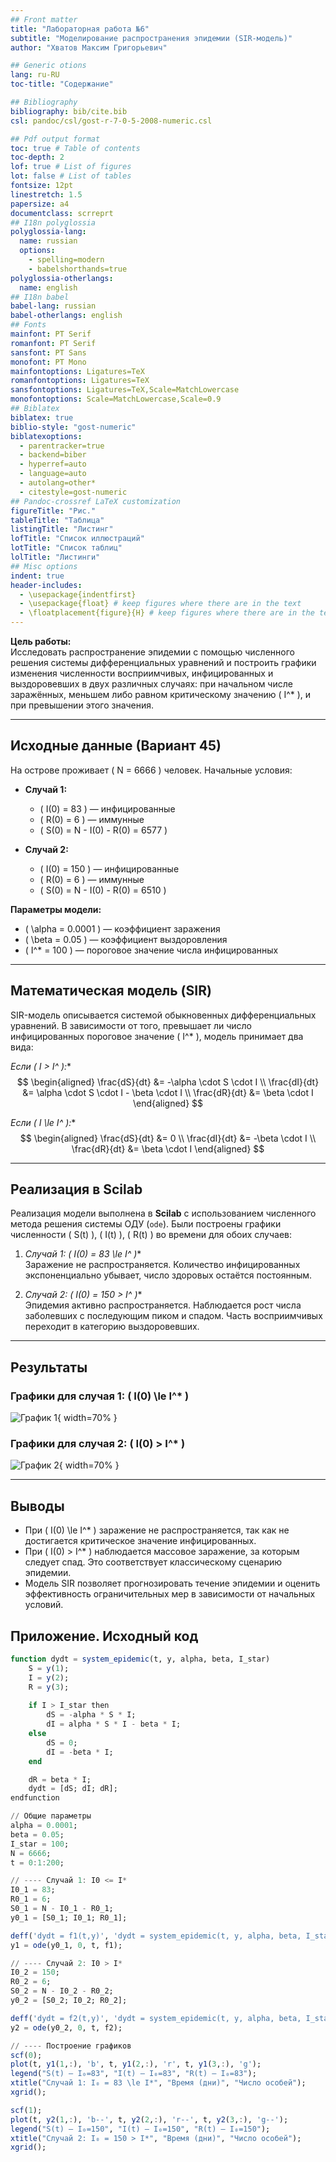 ```yaml
---
## Front matter
title: "Лабораторная работа №6"
subtitle: "Моделирование распространения эпидемии (SIR-модель)"
author: "Хватов Максим Григорьевич"

## Generic otions
lang: ru-RU
toc-title: "Содержание"

## Bibliography
bibliography: bib/cite.bib
csl: pandoc/csl/gost-r-7-0-5-2008-numeric.csl

## Pdf output format
toc: true # Table of contents
toc-depth: 2
lof: true # List of figures
lot: false # List of tables
fontsize: 12pt
linestretch: 1.5
papersize: a4
documentclass: scrreprt
## I18n polyglossia
polyglossia-lang:
  name: russian
  options:
	- spelling=modern
	- babelshorthands=true
polyglossia-otherlangs:
  name: english
## I18n babel
babel-lang: russian
babel-otherlangs: english
## Fonts
mainfont: PT Serif
romanfont: PT Serif
sansfont: PT Sans
monofont: PT Mono
mainfontoptions: Ligatures=TeX
romanfontoptions: Ligatures=TeX
sansfontoptions: Ligatures=TeX,Scale=MatchLowercase
monofontoptions: Scale=MatchLowercase,Scale=0.9
## Biblatex
biblatex: true
biblio-style: "gost-numeric"
biblatexoptions:
  - parentracker=true
  - backend=biber
  - hyperref=auto
  - language=auto
  - autolang=other*
  - citestyle=gost-numeric
## Pandoc-crossref LaTeX customization
figureTitle: "Рис."
tableTitle: "Таблица"
listingTitle: "Листинг"
lofTitle: "Список иллюстраций"
lotTitle: "Список таблиц"
lolTitle: "Листинги"
## Misc options
indent: true
header-includes:
  - \usepackage{indentfirst}
  - \usepackage{float} # keep figures where there are in the text
  - \floatplacement{figure}{H} # keep figures where there are in the text
---
```


**Цель работы:**  
Исследовать распространение эпидемии с помощью численного решения системы дифференциальных уравнений и построить графики изменения численности восприимчивых, инфицированных и выздоровевших в двух различных случаях: при начальном числе заражённых, меньшем либо равном критическому значению \( I^* \), и при превышении этого значения.

---

## Исходные данные (Вариант 45)

На острове проживает \( N = 6666 \) человек. Начальные условия:

- **Случай 1:**  
  - \( I(0) = 83 \) — инфицированные  
  - \( R(0) = 6 \) — иммунные  
  - \( S(0) = N - I(0) - R(0) = 6577 \)

- **Случай 2:**  
  - \( I(0) = 150 \) — инфицированные  
  - \( R(0) = 6 \) — иммунные  
  - \( S(0) = N - I(0) - R(0) = 6510 \)

**Параметры модели:**

- \( \alpha = 0.0001 \) — коэффициент заражения  
- \( \beta = 0.05 \) — коэффициент выздоровления  
- \( I^* = 100 \) — пороговое значение числа инфицированных

---

## Математическая модель (SIR)

SIR-модель описывается системой обыкновенных дифференциальных уравнений. В зависимости от того, превышает ли число инфицированных пороговое значение \( I^* \), модель принимает два вида:

**Если \( I > I^* \):**
$$
\begin{aligned}
\frac{dS}{dt} &= -\alpha \cdot S \cdot I \\
\frac{dI}{dt} &= \alpha \cdot S \cdot I - \beta \cdot I \\
\frac{dR}{dt} &= \beta \cdot I
\end{aligned}
$$

**Если \( I \le I^* \):**
$$
\begin{aligned}
\frac{dS}{dt} &= 0 \\
\frac{dI}{dt} &= -\beta \cdot I \\
\frac{dR}{dt} &= \beta \cdot I
\end{aligned}
$$

---

## Реализация в Scilab

Реализация модели выполнена в **Scilab** с использованием численного метода решения системы ОДУ (`ode`). Были построены графики численности \( S(t) \), \( I(t) \), \( R(t) \) во времени для обоих случаев:

1. **Случай 1: \( I(0) = 83 \le I^* \)**  
   Заражение не распространяется. Количество инфицированных экспоненциально убывает, число здоровых остаётся постоянным.

2. **Случай 2: \( I(0) = 150 > I^* \)**  
   Эпидемия активно распространяется. Наблюдается рост числа заболевших с последующим пиком и спадом. Часть восприимчивых переходит в категорию выздоровевших.

---

## Результаты

### Графики для случая 1: \( I(0) \le I^* \)

![График 1](image/1.png){ width=70% }

### Графики для случая 2: \( I(0) > I^* \)

![График 2](image/2.png){ width=70% }

---

## Выводы

- При \( I(0) \le I^* \) заражение не распространяется, так как не достигается критическое значение инфицированных.
- При \( I(0) > I^* \) наблюдается массовое заражение, за которым следует спад. Это соответствует классическому сценарию эпидемии.
- Модель SIR позволяет прогнозировать течение эпидемии и оценить эффективность ограничительных мер в зависимости от начальных условий.

## Приложение. Исходный код

```julia
function dydt = system_epidemic(t, y, alpha, beta, I_star)
    S = y(1);
    I = y(2);
    R = y(3);
    
    if I > I_star then
        dS = -alpha * S * I;
        dI = alpha * S * I - beta * I;
    else
        dS = 0;
        dI = -beta * I;
    end

    dR = beta * I;
    dydt = [dS; dI; dR];
endfunction

// Общие параметры
alpha = 0.0001;
beta = 0.05;
I_star = 100;
N = 6666;
t = 0:1:200;

// ---- Случай 1: I0 <= I*
I0_1 = 83;
R0_1 = 6;
S0_1 = N - I0_1 - R0_1;
y0_1 = [S0_1; I0_1; R0_1];

deff('dydt = f1(t,y)', 'dydt = system_epidemic(t, y, alpha, beta, I_star)');
y1 = ode(y0_1, 0, t, f1);

// ---- Случай 2: I0 > I*
I0_2 = 150;
R0_2 = 6;
S0_2 = N - I0_2 - R0_2;
y0_2 = [S0_2; I0_2; R0_2];

deff('dydt = f2(t,y)', 'dydt = system_epidemic(t, y, alpha, beta, I_star)');
y2 = ode(y0_2, 0, t, f2);

// ---- Построение графиков
scf(0);
plot(t, y1(1,:), 'b', t, y1(2,:), 'r', t, y1(3,:), 'g');
legend("S(t) — I₀=83", "I(t) — I₀=83", "R(t) — I₀=83");
xtitle("Случай 1: I₀ = 83 \le I*", "Время (дни)", "Число особей");
xgrid();

scf(1);
plot(t, y2(1,:), 'b--', t, y2(2,:), 'r--', t, y2(3,:), 'g--');
legend("S(t) — I₀=150", "I(t) — I₀=150", "R(t) — I₀=150");
xtitle("Случай 2: I₀ = 150 > I*", "Время (дни)", "Число особей");
xgrid();

```